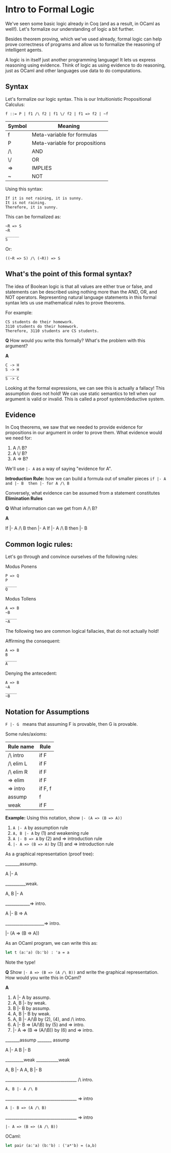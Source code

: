 # Intro to Formal Logic

We've seen some basic logic already in Coq (and as a result, in OCaml as well!). Let's formalize our understanding of logic a bit further.

Besides theorem proving, which we've used already, formal logic can help prove correctness of programs and allow us to formalize the reasoning of intelligent agents.

A logic is in itself just another programming language! It lets us express reasoning using evidence. Think of logic as using evidence to do reasoning, just as OCaml and other languages use data to do computations.

## Syntax
Let's formalize our logic syntax. This is our Intuitionistic Propositional Calculus:

```
f ::= P | f1 /\ f2 | f1 \/ f2 | f1 => f2 | ~f
```

| Symbol | Meaning                        |
|--------|--------------------------------|
| f      | Meta-variable for formulas     |
| P      | Meta-variable for propositions |
| /\     | AND                            |
| \\/     | OR                             |
| =>     | IMPLIES                        |
| ~      | NOT                            |

Using this syntax:
```
If it is not raining, it is sunny.
It is not raining.
Therefore, it is sunny.
```
This can be formalized as:
```
~R => S
~R
______
S
```

Or:
```
((~R => S) /\ (~R)) => S
```

## What's the point of this formal syntax?
The idea of Boolean logic is that all values are either true or false, and statements can be described using nothing more than the AND, OR, and NOT operators. Representing natural language statements in this formal syntax lets us use mathematical rules to prove theorems. 

For example:

```
CS students do their homework.
3110 students do their homework.
Therefore, 3110 students are CS students.
```

**Q** How would you write this formally? What's the problem with this argument?

**A** 

```
C -> H
S -> H
______
S -> C
```

Looking at the formal expressions, we can see this is actually a fallacy! This assumption does not hold!
We can use static semantics to tell when our argument is valid or invalid. This is called a proof system/deductive system.

## Evidence
In Coq theorems, we saw that we needed to provide evidence for propositions in our argument in order to prove them. What evidence would we need for:

1. A /\ B?
2. A \\/ B?
3. A => B?

We'll use ```|- A``` as a way of saying "evidence for A".

**Introduction Rule:** how we can build a formula out of smaller pieces
```if |- A and |- B  then |- for A /\ B```

Conversely, what evidence can be assumed from a statement constitutes **Elimination Rules**

**Q** What information can we get from A /\ B? 

**A**

If |- A /\ B then |- A
If |- A /\ B then |- B

## Common logic rules:
Let's go through and convince ourselves of the following rules:

Modus Ponens
```
P => Q
P
_____
Q
```

Modus Tollens
```
A => B
~B
_____
~A
```
The following two are common logical fallacies, that do not actually hold!

Affirming the consequent:
```
A => B
B
_____
A
```

Denying the antecedent:
```
A => B
~A
_____
~B
```

## Notation for Assumptions

```F |- G ``` means that assuming F is provable, then G is provable.

Some rules/axioms:

| Rule name | Rule                                      |
|-----------|-------------------------------------------|
| /\ intro  | if F |- f1 and F |- f2 then F |- f1 /\ f2 |
| /\ elim L | if F |- f1 /\ f2 then F |- f1             |
| /\ elim R | if F |- f1 /\ f2 then F |- f2             |
| => elim   | if F |- f and F |- f => g then F |- g     |
| => intro  | if F, f |- g then F |- f => g             |
| assump    | f |- f                                    |
| weak      | if F |- f then F, g |- f                  |

**Example:** Using this notation, show ```|- (A => (B => A))```

1. ```A |- A``` by assumption rule
2. ```A, B |- A``` by (1) and weakening rule
3. ```A |- B => A``` by (2) and => introduction rule
4. ```|- A => (B => A)``` by (3) and => introduction rule

As a graphical representation (proof tree):

_______assump.

A |- A

__________weak.

A, B |- A

____________=> intro.

A |- B => A

___________________=> intro.

|- (A => (B => A))

As an OCaml program, we can write this as:
```ocaml
let t (a:'a) (b:'b) : 'a = a
```
Note the type!

**Q** Show ```|- A => (B => (A /\ B))``` and write the graphical representation. How would you write this in OCaml?

**A** 

1. A |- A by assump.
2. A, B |- by weak.
3. B |- B by assump.
4. A, B |- B by weak.
5. A, B |- A/\B by (2), (4), and /\ intro.
6. A |- B => (A/\B) by (5) and => intro.
7. |- A => (B => (A/\B)) by (6) and => intro.

_______assump           _______ assump

A |- A                  B |- B

_________weak           ___________weak

A, B |- A               A, B |- B

___________________________________ /\ intro.

    A, B |- A /\ B

___________________________________ => intro

    A |- B => (A /\ B)

___________________________________ => intro

    |- A => (B => (A /\ B))

OCaml:
```OCaml
let pair (a:'a) (b:'b) : ('a*'b) = (a,b)
```